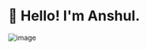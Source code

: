 # 👋 Hello! I'm Anshul.

![image](https://github.com/anshulsinghh/anshulsinghh/blob/master/dino.gif)
